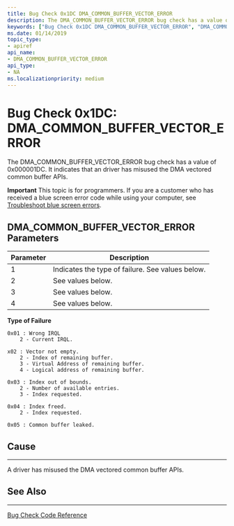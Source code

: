 ```yaml
---
title: Bug Check 0x1DC DMA_COMMON_BUFFER_VECTOR_ERROR
description: The DMA_COMMON_BUFFER_VECTOR_ERROR bug check has a value of 0x000001DC. It indicates that driver has misused the DMA vectored common buffer APIs.
keywords: ["Bug Check 0x1DC DMA_COMMON_BUFFER_VECTOR_ERROR", "DMA_COMMON_BUFFER_VECTOR_ERROR"]
ms.date: 01/14/2019
topic_type:
- apiref
api_name:
- DMA_COMMON_BUFFER_VECTOR_ERROR
api_type:
- NA
ms.localizationpriority: medium
---
```


# Bug Check 0x1DC: DMA\_COMMON\_BUFFER\_VECTOR\_ERROR

The DMA\_COMMON\_BUFFER\_VECTOR\_ERROR bug check has a value of 0x000001DC. It indicates that an driver has misused the DMA vectored common buffer APIs.

**Important** This topic is for programmers. If you are a customer who has received a blue screen error code while using your computer, see [Troubleshoot blue screen errors](https://windows.microsoft.com/windows-10/troubleshoot-blue-screen-errors).
 

## DMA\_COMMON\_BUFFER\_VECTOR\_ERROR Parameters

|Parameter|Description|
|-------- |---------- |
|1| Indicates the type of failure. See values below.|
|2| See values below. |
|3| See values below. |
|4| See values below. |

**Type of Failure**

```
0x01 : Wrong IRQL
    2 - Current IRQL.

x02 : Vector not empty.
    2 - Index of remaining buffer.
    3 - Virtual Address of remaining buffer.
    4 - Logical address of remaining buffer.

0x03 : Index out of bounds.
    2 - Number of available entries.
    3 - Index requested.

0x04 : Index freed.
    2 - Index requested.

0x05 : Common buffer leaked.
```

## Cause
-----

A driver has misused the DMA vectored common buffer APIs.

## See Also
----------

[Bug Check Code Reference](bug-check-code-reference2.md)

